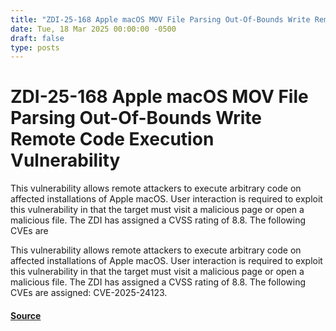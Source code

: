 ```yaml
---
title: "ZDI-25-168 Apple macOS MOV File Parsing Out-Of-Bounds Write Remote Code Execution Vulnerability"
date: Tue, 18 Mar 2025 00:00:00 -0500
draft: false
type: posts
---
```

# ZDI-25-168 Apple macOS MOV File Parsing Out-Of-Bounds Write Remote Code Execution Vulnerability





This vulnerability allows remote attackers to execute arbitrary code on affected installations of Apple macOS. User interaction is required to exploit this vulnerability in that the target must visit a malicious page or open a malicious file. The ZDI has assigned a CVSS rating of 8.8. The following CVEs are

This vulnerability allows remote attackers to execute arbitrary code on affected installations of Apple macOS. User interaction is required to exploit this vulnerability in that the target must visit a malicious page or open a malicious file. The ZDI has assigned a CVSS rating of 8.8. The following CVEs are assigned: CVE-2025-24123.

#### [Source](http://www.zerodayinitiative.com/advisories/ZDI-25-168/)

